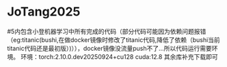 # JoTang2025
#5内包含小登机器学习中所有完成的代码（部分代码可能因为依赖问题报错（eg:titanic(bushi,在做docker镜像时修改了titanic代码,降低了依赖（bushi当前titanic代码还是最初版）)）），docker镜像没流量push不了...所以代码运行需要环境。
环境：torch:2.10.0.dev20250924+cu128
     cuda:12.8
     其余库补充下载即可
